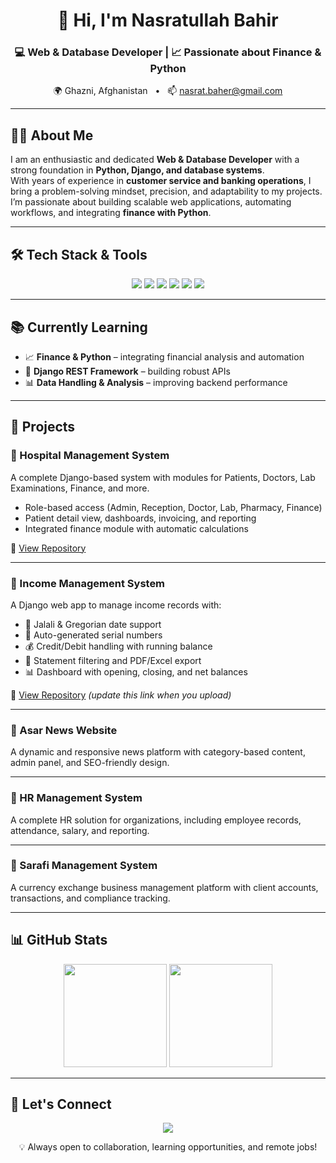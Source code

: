 <h1 align="center">👋 Hi, I'm Nasratullah Bahir</h1>

<h3 align="center">💻 Web & Database Developer | 📈 Passionate about Finance & Python</h3>

<p align="center">
  🌍 Ghazni, Afghanistan &nbsp; • &nbsp; 📫 <a href="mailto:nasrat.baher@gmail.com">nasrat.baher@gmail.com</a>
</p>

---

## 👨‍💻 About Me

I am an enthusiastic and dedicated **Web & Database Developer** with a strong foundation in **Python, Django, and database systems**.  
With years of experience in **customer service and banking operations**, I bring a problem-solving mindset, precision, and adaptability to my projects.  
I’m passionate about building scalable web applications, automating workflows, and integrating **finance with Python**.

---

## 🛠️ Tech Stack & Tools

<p align="center">
  <img src="https://img.shields.io/badge/Python-3776AB?style=for-the-badge&logo=python&logoColor=white"/>
  <img src="https://img.shields.io/badge/Django-092E20?style=for-the-badge&logo=django&logoColor=white"/>
  <img src="https://img.shields.io/badge/HTML5-E34F26?style=for-the-badge&logo=html5&logoColor=white"/>
  <img src="https://img.shields.io/badge/CSS3-1572B6?style=for-the-badge&logo=css3&logoColor=white"/>
  <img src="https://img.shields.io/badge/JavaScript-F7DF1E?style=for-the-badge&logo=javascript&logoColor=black"/>
  <img src="https://img.shields.io/badge/MySQL-4479A1?style=for-the-badge&logo=mysql&logoColor=white"/>
</p>

---

## 📚 Currently Learning

- 📈 **Finance & Python** – integrating financial analysis and automation  
- 🔁 **Django REST Framework** – building robust APIs  
- 📊 **Data Handling & Analysis** – improving backend performance

---

## 🚀 Projects

### 🏥 Hospital Management System  
A complete Django-based system with modules for Patients, Doctors, Lab Examinations, Finance, and more.  
- Role-based access (Admin, Reception, Doctor, Lab, Pharmacy, Finance)  
- Patient detail view, dashboards, invoicing, and reporting  
- Integrated finance module with automatic calculations

🔗 [View Repository](https://github.com/nasrat123/PMS)

---

### 💼 Income Management System  
A Django web app to manage income records with:  
- 📆 Jalali & Gregorian date support  
- 🔄 Auto-generated serial numbers  
- 💰 Credit/Debit handling with running balance  
- 📑 Statement filtering and PDF/Excel export  
- 📊 Dashboard with opening, closing, and net balances

🔗 [View Repository](https://github.com/nasrat123/income-management-system) *(update this link when you upload)*

---

### 📰 Asar News Website  
A dynamic and responsive news platform with category-based content, admin panel, and SEO-friendly design.

---

### 💼 HR Management System  
A complete HR solution for organizations, including employee records, attendance, salary, and reporting.

---

### 💱 Sarafi Management System  
A currency exchange business management platform with client accounts, transactions, and compliance tracking.

---

## 📊 GitHub Stats

<p align="center">
  <img src="https://github-readme-stats.vercel.app/api?username=nasrat123&show_icons=true&theme=radical" height="165"/>
  <img src="https://github-readme-stats.vercel.app/api/top-langs/?username=nasrat123&layout=compact&theme=radical" height="165"/>
</p>

---

## 🤝 Let's Connect

<p align="center">
  <a href="mailto:nasrat.baher@gmail.com"><img src="https://img.shields.io/badge/Email-nasrat.baher%40gmail.com-blue?style=for-the-badge&logo=gmail"></a>
</p>

<p align="center">💡 Always open to collaboration, learning opportunities, and remote jobs!</p>
